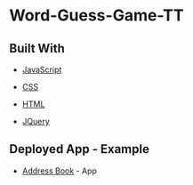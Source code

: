 # Word-Guess-Game-TT


## Built With

* [JavaScript](https://developer.mozilla.org/en-US/docs/Web/JavaScript)

* [CSS](https://developer.mozilla.org/en-US/docs/Web/CSS)

* [HTML](https://developer.mozilla.org/en-US/docs/Web/HTML)

* [JQuery](https://api.jquery.com/)

## Deployed App - Example
* [Address Book](https://address-book-marlee-gerard.herokuapp.com) - App